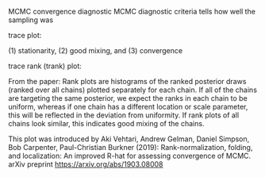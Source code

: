 

MCMC convergence diagnostic
MCMC diagnostic criteria tells how well the sampling was

trace plot:

(1) stationarity, (2) good mixing, and (3) convergence


trace rank (trank) plot:

From the paper: Rank plots are histograms of the ranked posterior draws (ranked over all chains) plotted separately for each chain. If all of the chains are targeting the same posterior, we expect the ranks in each chain to be uniform, whereas if one chain has a different location or scale parameter, this will be reflected in the deviation from uniformity. If rank plots of all chains look similar, this indicates good mixing of the chains.

This plot was introduced by Aki Vehtari, Andrew Gelman, Daniel Simpson, Bob Carpenter, Paul-Christian Burkner (2019): Rank-normalization, folding, and localization: An improved R-hat for assessing convergence of MCMC. arXiv preprint https://arxiv.org/abs/1903.08008